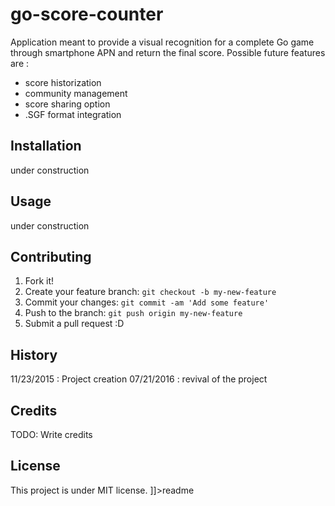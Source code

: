 # go-score-counter

Application meant to provide a visual recognition for a complete Go game through smartphone APN and return the final score.
Possible future features are :
- score historization
- community management
- score sharing option
- .SGF format integration

## Installation

under construction

## Usage

under construction

## Contributing

1. Fork it!
2. Create your feature branch: `git checkout -b my-new-feature`
3. Commit your changes: `git commit -am 'Add some feature'`
4. Push to the branch: `git push origin my-new-feature`
5. Submit a pull request :D

## History

11/23/2015 : Project creation
07/21/2016 : revival of the project

## Credits

TODO: Write credits

## License

This project is under MIT license.
]]>readme
